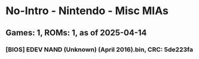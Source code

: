 # No-Intro - Nintendo - Misc MIAs
## Games: 1, ROMs: 1, as of 2025-04-14

### [BIOS] EDEV NAND (Unknown) (April 2016).bin, CRC: 5de223fa
